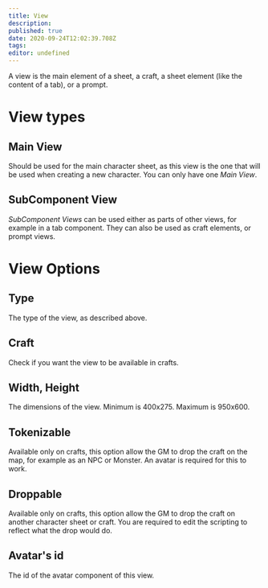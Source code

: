 ```yaml
---
title: View
description: 
published: true
date: 2020-09-24T12:02:39.708Z
tags: 
editor: undefined
---
```


A view is the main element of a sheet, a craft, a sheet element (like the content of a tab), or a prompt.

# View types
## Main View
Should be used for the main character sheet, as this view is the one that will be used when creating a new character. You can only have one *Main View*.

## SubComponent View
*SubComponent Views* can be used either as parts of other views, for example in a tab component. They can also be used as craft elements, or prompt views.

# View Options

## Type
The type of the view, as described above.

## Craft
Check if you want the view to be available in crafts.

## Width, Height
The dimensions of the view. Minimum is 400x275. Maximum is 950x600.

## Tokenizable
Available only on crafts, this option allow the GM to drop the craft on the map, for example as an NPC or Monster. An avatar is required for this to work.

## Droppable
Available only on crafts, this option allow the GM to drop the craft on another character sheet or craft. You are required to edit the scripting to reflect what the drop would do.

## Avatar's id
The id of the avatar component of this view.